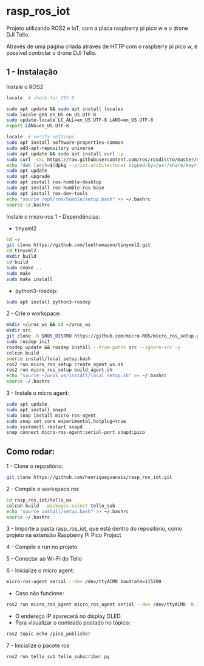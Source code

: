# rasp_ros_iot
Projeto utilizando ROS2 e IoT, com a placa raspberry pi pico w e o drone DJI Tello.

Através de uma página criada através de HTTP com o raspberry pi pico w, é possível controlar o drone DJI Tello.

## 1 - Instalação
Instale o ROS2

```bash
locale  # check for UTF-8

sudo apt update && sudo apt install locales
sudo locale-gen en_US en_US.UTF-8
sudo update-locale LC_ALL=en_US.UTF-8 LANG=en_US.UTF-8
export LANG=en_US.UTF-8

locale  # verify settings
sudo apt install software-properties-common
sudo add-apt-repository universe
sudo apt update && sudo apt install curl -y
sudo curl -sSL https://raw.githubusercontent.com/ros/rosdistro/master/ros.key -o /usr/share/keyrings/ros-archive-keyring.gpg
echo "deb [arch=$(dpkg --print-architecture) signed-by=/usr/share/keyrings/ros-archive-keyring.gpg] http://packages.ros.org/ros2/ubuntu $(. /etc/os-release && echo $UBUNTU_CODENAME) main" | sudo tee /etc/apt/sources.list.d/ros2.list > /dev/null
sudo apt update
sudo apt upgrade
sudo apt install ros-humble-desktop
sudo apt install ros-humble-ros-base
sudo apt install ros-dev-tools
echo "source /opt/ros/humble/setup.bash" >> ~/.bashrc
source ~/.bashrc
```

Instale o micro-ros
1 - Dependências:
- tinyxml2
```bash
cd ~/
git clone https://github.com/leethomason/tinyxml2.git
cd tinyxml2
mkdir build
cd build
sudo cmake ..
sudo make
sudo make install
```
- python3-rosdep:
```bash
sudo apt install python3-rosdep
```

2 - Crie o workspace:
```bash
mkdir ~/uros_ws && cd ~/uros_ws
mkdir src
git clone -b $ROS_DISTRO https://github.com/micro-ROS/micro_ros_setup.git src/micro_ros_setup
sudo rosdep init
rosdep update && rosdep install --from-paths src --ignore-src -y
colcon build
source install/local_setup.bash
ros2 run micro_ros_setup create_agent_ws.sh
ros2 run micro_ros_setup build_agent.sh
echo "source ~/uros_ws/install/local_setup.sh" >> ~/.bashrc
source ~/.bashrc
```

3 - Instale o micro agent:
```bash
sudo apt update
sudo apt install snapd
sudo snap install micro-ros-agent
sudo snap set core experimental.hotplug=true
sudo systemctl restart snapd
snap connect micro-ros-agent:serial-port snapd:pico
```

## Como rodar:
1 - Clone o repositório:
```bash
git clone https://github.com/henriqueguanais/rasp_ros_iot.git
```

2 - Compile o workspace ros
```bash
cd rasp_ros_iot/tello_ws
colcon build --packages-select tello_sub
echo "source install/setup.bash" >> ~/.bashrc
source ~/.bashrc
```

3 - Importe a pasta rasp_ros_iot, que está dentro do repositório, como projeto na extensão Raspberry Pi Pico Project

4 - Compile e run no projeto

5 - Conectar ao Wi-Fi do Tello

6 - Inicialize o micro agent:
```bash
micro-ros-agent serial --dev /dev/ttyACM0 baudrate=115200
```

- Caso não funcione:
```bash
ros2 run micro_ros_agent micro_ros_agent serial --dev /dev/ttyACM0 -b 115200 -v4
```
- O endereço IP aparecerá no display OLED.
- Para visualizar o conteúdo postado no tópico:
```bash
ros2 topic echo /pico_publisher 
```

7 - Inicialize o pacote ros
```bash
ros2 run tello_sub tello_subscriber.py
```




